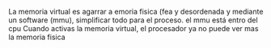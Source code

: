 La memoria virtual es agarrar a emoria fisica (fea y desordenada y mediante un software (mmu), simplificar todo para el proceso.  el mmu está entro del cpu
Cuando activas la memoria virtual, el procesador ya no puede ver mas la memoria fisica
